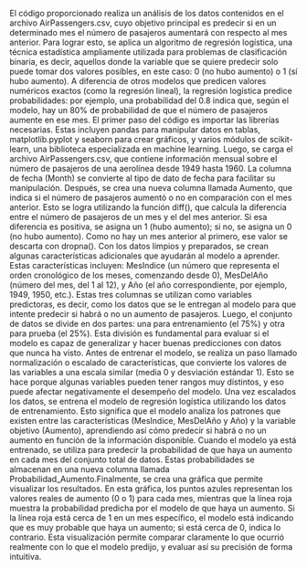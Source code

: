 El código proporcionado realiza un análisis de los datos contenidos en el archivo AirPassengers.csv, cuyo objetivo principal es predecir si en un determinado mes el número de pasajeros aumentará con respecto al mes anterior. Para lograr esto, se aplica un algoritmo de regresión logística, una técnica estadística ampliamente utilizada para problemas de clasificación binaria, es decir, aquellos donde la variable que se quiere predecir solo puede tomar dos valores posibles, en este caso: 0 (no hubo aumento) o 1 (sí hubo aumento). A diferencia de otros modelos que predicen valores numéricos exactos (como la regresión lineal), la regresión logística predice probabilidades: por ejemplo, una probabilidad del 0.8 indica que, según el modelo, hay un 80% de probabilidad de que el número de pasajeros aumente en ese mes.
El primer paso del código es importar las librerías necesarias. Estas incluyen pandas para manipular datos en tablas, matplotlib.pyplot y seaborn para crear gráficos, y varios módulos de scikit-learn, una biblioteca especializada en machine learning. Luego, se carga el archivo AirPassengers.csv, que contiene información mensual sobre el número de pasajeros de una aerolínea desde 1949 hasta 1960. La columna de fecha (Month) se convierte al tipo de dato de fecha para facilitar su manipulación.
Después, se crea una nueva columna llamada Aumento, que indica si el número de pasajeros aumentó o no en comparación con el mes anterior. Esto se logra utilizando la función diff(), que calcula la diferencia entre el número de pasajeros de un mes y el del mes anterior. Si esa diferencia es positiva, se asigna un 1 (hubo aumento); si no, se asigna un 0 (no hubo aumento). Como no hay un mes anterior al primero, ese valor se descarta con dropna().
Con los datos limpios y preparados, se crean algunas características adicionales que ayudarán al modelo a aprender. Estas características incluyen: MesIndice (un número que representa el orden cronológico de los meses, comenzando desde 0), MesDelAño (número del mes, del 1 al 12), y Año (el año correspondiente, por ejemplo, 1949, 1950, etc.). Estas tres columnas se utilizan como variables predictoras, es decir, como los datos que se le entregan al modelo para que intente predecir si habrá o no un aumento de pasajeros.
Luego, el conjunto de datos se divide en dos partes: una para entrenamiento (el 75%) y otra para prueba (el 25%). Esta división es fundamental para evaluar si el modelo es capaz de generalizar y hacer buenas predicciones con datos que nunca ha visto. Antes de entrenar el modelo, se realiza un paso llamado normalización o escalado de características, que convierte los valores de las variables a una escala similar (media 0 y desviación estándar 1). Esto se hace porque algunas variables pueden tener rangos muy distintos, y eso puede afectar negativamente el desempeño del modelo.
Una vez escalados los datos, se entrena el modelo de regresión logística utilizando los datos de entrenamiento. Esto significa que el modelo analiza los patrones que existen entre las características (MesIndice, MesDelAño y Año) y la variable objetivo (Aumento), aprendiendo así cómo predecir si habrá o no un aumento en función de la información disponible. Cuando el modelo ya está entrenado, se utiliza para predecir la probabilidad de que haya un aumento en cada mes del conjunto total de datos. Estas probabilidades se almacenan en una nueva columna llamada Probabilidad_Aumento.Finalmente, se crea una gráfica que permite visualizar los resultados. En esta gráfica, los puntos azules representan los valores reales de aumento (0 o 1) para cada mes, mientras que la línea roja muestra la probabilidad predicha por el modelo de que haya un aumento. Si la línea roja está cerca de 1 en un mes específico, el modelo está indicando que es muy probable que haya un aumento; si está cerca de 0, indica lo contrario. Esta visualización permite comparar claramente lo que ocurrió realmente con lo que el modelo predijo, y evaluar así su precisión de forma intuitiva.
 
 
